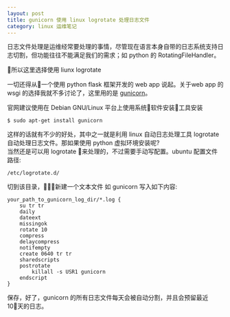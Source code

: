 ```yaml
---
layout: post
title: gunicorn 使用 linux logrotate 处理日志文件
category: linux 运维笔记
---
```


日志文件处理是运维经常要处理的事情，尽管现在语言本身自带的日志系统支持日志切割，但功能往往不能满足我们的需求；如 python 的 RotatingFileHandler。  

所以这里选择使用 liunx logrotate  

一切还得从一个使用 python flask 框架开发的 web app 说起。关于web app 的 wsgi 的选择我就不多讨论了，这里用的是 [gunicorn](http://docs.gunicorn.org/en/stable/)。

官网建议使用在 Debian GNU/Linux 平台上使用系统软件安装工具安装
```shell
$ sudo apt-get install gunicorn
```
这样的话就有不少的好处，其中之一就是利用 linux 自动日志处理工具 logrotate 自动处理日志文件。那如果使用 python 虚拟环境安装呢?  
当然还是可以用 logrotate 来处理的，不过需要手动写配置。ubuntu 配置文件路径:
```shell
/etc/logrotate.d/
```
切到该目录，新建一个文本文件 如 gunicorn 写入如下内容:
```shell
your_path_to_gunicorn_log_dir/*.log {
    su tr tr
    daily
    dateext
    missingok
    rotate 10
    compress
    delaycompress
    notifempty
    create 0640 tr tr
    sharedscripts
    postrotate
        killall -s USR1 gunicorn
    endscript
}
```
保存，好了，gunicorn 的所有日志文件每天会被自动分割，并且会预留最近10天的日志。